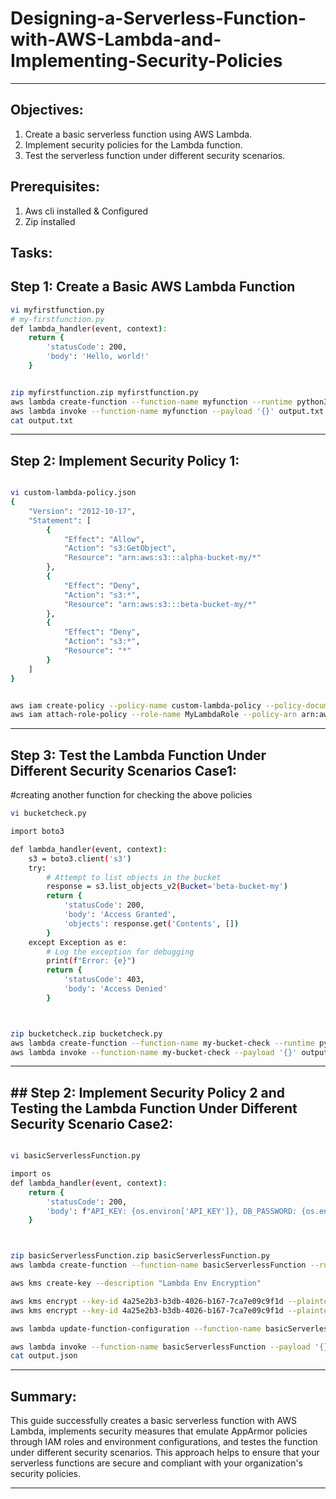 # Designing-a-Serverless-Function-with-AWS-Lambda-and-Implementing-Security-Policies
---
## Objectives:

1. Create a basic serverless function using AWS Lambda.
2. Implement security policies for the Lambda function.
3. Test the serverless function under different security scenarios.

## Prerequisites: 
1. Aws cli installed & Configured
2. Zip installed

## Tasks: 

## Step 1: Create a Basic AWS Lambda Function
```bash
vi myfirstfunction.py
# my-firstfunction.py
def lambda_handler(event, context):
    return {
        'statusCode': 200,
        'body': 'Hello, world!'
    }


zip myfirstfunction.zip myfirstfunction.py
aws lambda create-function --function-name myfunction --runtime python3.9 --role arn:aws:iam::780621779903:role/MyLambdaRole --handler myfirstfunction.lambda_handler --zip-file fileb://myfirstfunction.zip
aws lambda invoke --function-name myfunction --payload '{}' output.txt
cat output.txt
```
---
## Step 2: Implement Security Policy 1: 
```bash

vi custom-lambda-policy.json
{
    "Version": "2012-10-17",
    "Statement": [
        {
            "Effect": "Allow",
            "Action": "s3:GetObject",
            "Resource": "arn:aws:s3:::alpha-bucket-my/*"
        },
        {
            "Effect": "Deny",
            "Action": "s3:*",
            "Resource": "arn:aws:s3:::beta-bucket-my/*"
        },
        {
            "Effect": "Deny",
            "Action": "s3:*",
            "Resource": "*"
        }
    ]
}


aws iam create-policy --policy-name custom-lambda-policy --policy-document file://custom-lambda-policy.json
aws iam attach-role-policy --role-name MyLambdaRole --policy-arn arn:aws:iam::7805562059903:policy/custom-lambda-policy
```

---
## Step 3: Test the Lambda Function Under Different Security Scenarios Case1: 
#creating another function for checking the above policies

```bash
vi bucketcheck.py

import boto3

def lambda_handler(event, context):
    s3 = boto3.client('s3')
    try:
        # Attempt to list objects in the bucket
        response = s3.list_objects_v2(Bucket='beta-bucket-my')
        return {
            'statusCode': 200,
            'body': 'Access Granted',
            'objects': response.get('Contents', [])
        }
    except Exception as e:
        # Log the exception for debugging
        print(f"Error: {e}")
        return {
            'statusCode': 403,
            'body': 'Access Denied'
        }



zip bucketcheck.zip bucketcheck.py
aws lambda create-function --function-name my-bucket-check --runtime python3.9 --role arn:aws:iam::7704441068603:role/MyLambdaRole --handler bucketcheck.lambda_handler --zip-file fileb://bucketcheck.zip
aws lambda invoke --function-name my-bucket-check --payload '{}' output.txt
```

--- 

## ## Step 2: Implement Security Policy 2 and Testing the Lambda Function Under Different Security Scenario Case2: 

```bash

vi basicServerlessFunction.py

import os
def lambda_handler(event, context):
    return {
        'statusCode': 200,
        'body': f"API_KEY: {os.environ['API_KEY']}, DB_PASSWORD: {os.environ['DB_PASSWORD']}"
    }



zip basicServerlessFunction.zip basicServerlessFunction.py
aws lambda create-function --function-name basicServerlessFunction --runtime python3.9 --role arn:aws:iam::696921109903:role/MyLambdaRole --handler basicServerlessFunction.lambda_handler --zip-file fileb://basicServerlessFunction.zip

aws kms create-key --description "Lambda Env Encryption"

aws kms encrypt --key-id 4a25e2b3-b3db-4026-b167-7ca7e09c9f1d --plaintext $(echo -n "secretpass123" | base64) --query CiphertextBlob --output text
aws kms encrypt --key-id 4a25e2b3-b3db-4026-b167-7ca7e09c9f1d --plaintext $(echo -n "apikey123" | base64) --query CiphertextBlob --output text

aws lambda update-function-configuration --function-name basicServerlessFunction --environment Variables="{DB_PASSWORD=AQICAHh1KbrbmI05nhAM24vU2ZpWf4L+lfaD8pxwrQLEOUjLrgG3G5OFqMQw7FSp9Eg+mNJiAAAAazBpBgkqhkiG9w0BBwagXDBaAgEAMFUGCSqGSIb3DQEHATAeBglghkgBZQMEAS4wEQQMio39HekZ8heAzkBXAgEQgCg5fxnX/HqRTNv1lHdw2W3rSItqxOfGd46ANjv72NGTOh49K5brtlHL,API_KEY=AQICAHh1KbrbmI05nhAM24vU2ZpWf4L+lfaD8pxwrQLEOUjLrgGoN4wsW9NRiZ47CCk+6nWrAAAAZzBlBgkqhkiG9w0BBwagWDBWAgEAMFEGCSqGSIb3DQEHATAeBglghkgBZQMEAS4wEQQM7a1XwAxYsYdj7SedAgEQgCRysk+sEcSe+YSvdYGotNLUwIzCMjWMaIKUVqvwjaoUOeVKe+8=}"

aws lambda invoke --function-name basicServerlessFunction --payload '{}' output.json
cat output.json
```
--- 
## Summary:

This guide successfully creates a basic serverless function with AWS Lambda, implements security measures that emulate AppArmor policies through IAM roles and environment configurations, and testes the function under different security scenarios. This approach helps to ensure that your serverless functions are secure and compliant with your
organization's security policies.

--- 





